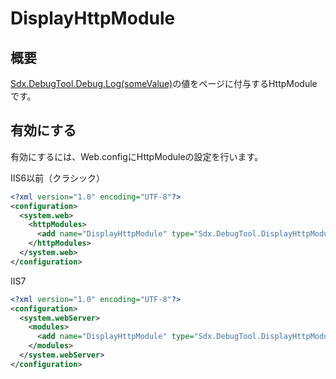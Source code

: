 # DisplayHttpModule

## 概要

[Sdx.DebugTool.Debug.Log(someValue)](https://github.com/SunriseDigital/cs-sdx/blob/master/Sdx.DebugTool/Debug.md#void-logobject-value-string-title--)の値をページに付与するHttpModuleです。

## 有効にする

有効にするには、Web.configにHttpModuleの設定を行います。

IIS6以前（クラシック）
```xml
<?xml version="1.0" encoding="UTF-8"?>
<configuration>
  <system.web>
    <httpModules>
      <add name="DisplayHttpModule" type="Sdx.DebugTool.DisplayHttpModule"/>
    </httpModules>
  </system.web>
</configuration>
```

IIS7
```xml
<?xml version="1.0" encoding="UTF-8"?>
<configuration>
  <system.webServer>
    <modules>
      <add name="DisplayHttpModule" type="Sdx.DebugTool.DisplayHttpModule"/>
    </modules>
  </system.webServer>
</configuration>
```
